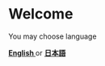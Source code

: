 <!-- <head>
    <meta charset="UTF-8">
    <meta name="viewport" content="width=device-width, initial-scale=1.0">
    <title> Welcome. </title>
    <style>
        body {
            font-family: Georgia;
            text-align: left;
            background-color: #f8f8f8;
            margin: 0;
            padding: 50px;
        }
        h1 {
            font-size: 3rem;
            color: #333;
        }
        p {
            font-size: 1.2rem;
            color: #666;
        }
        /* a {
            display: inline-block;
            margin-top: 20px;
            padding: 10px 20px;
            color: #fff;
            background-color: #007BFF;
            text-decoration: none;
            border-radius: 5px;
        } */
        /* a:hover {
            background-color: #0056b3;
        } */
    </style>
</head> -->
<body>
    <h1> Welcome </h1>
    <p> You may choose language </p>
    <a href="https://osm3dan.github.io/en_site">  <strong> English </strong> </a>
    or 
    <a href="https://osm3dan.github.io/jp_site"> <strong> 日本語 </strong> </a>
    
</body>
